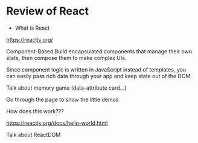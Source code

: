 # Review of React

- What is React

https://reactjs.org/

Component-Based
Build encapsulated components that manage their own state, then compose them to make complex UIs.

Since component logic is written in JavaScript instead of templates, you can easily pass rich data through your app and keep state out of the DOM.

Talk about memory game (data-attribute card...)

Go through the page to show the little demos

How does this work???

https://reactjs.org/docs/hello-world.html

Talk about ReactDOM 

